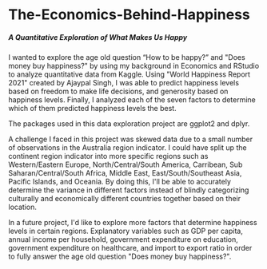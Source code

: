# The-Economics-Behind-Happiness
##### A Quantitative Exploration of What Makes Us Happy

I wanted to explore the age old question “How to be happy?” and "Does money buy happiness?" by using my background in Economics and RStudio to analyze quantitative data from Kaggle. Using "World Happiness Report 2021" created by Ajaypal Singh, I was able to predict happiness levels based on freedom to make life decisions, and generosity based on happiness levels. Finally, I analyzed each of the seven factors to determine which of them predicted happiness levels the best.

The packages used in this data exploration project are ggplot2 and dplyr.

A challenge I faced in this project was skewed data due to a small number of observations in the Australia region indicator. I could have split up the continent region indicator into more specific regions such as Western/Eastern Europe, North/Central/South America, Carribean, Sub Saharan/Central/South Africa, Middle East, East/South/Southeast Asia, Pacific Islands, and Oceania. By doing this, I'll be able to accurately determine the variance in different factors instead of blindly categorizing culturally and economically different countries together based on their location.

In a future project, I'd like to explore more factors that determine happiness levels in certain regions. Explanatory variables such as GDP per capita, annual income per household, government expenditure on education, government expenditure on healthcare, and import to export ratio in order to fully answer the age old question "Does money buy happiness?". 